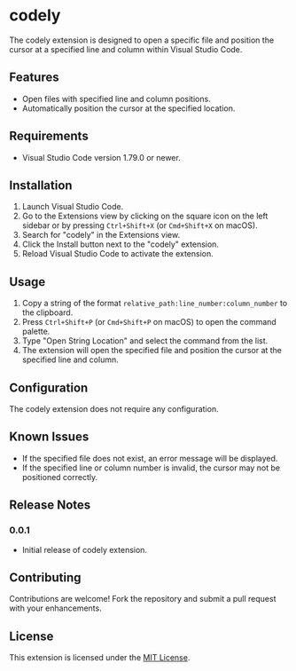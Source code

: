 # codely

The codely extension is designed to open a specific file and position the cursor at a specified line and column within Visual Studio Code.

## Features

- Open files with specified line and column positions.
- Automatically position the cursor at the specified location.

## Requirements

- Visual Studio Code version 1.79.0 or newer.

## Installation

1. Launch Visual Studio Code.
2. Go to the Extensions view by clicking on the square icon on the left sidebar or by pressing `Ctrl+Shift+X` (or `Cmd+Shift+X` on macOS).
3. Search for "codely" in the Extensions view.
4. Click the Install button next to the "codely" extension.
5. Reload Visual Studio Code to activate the extension.

## Usage

1. Copy a string of the format `relative_path:line_number:column_number` to the clipboard.
2. Press `Ctrl+Shift+P` (or `Cmd+Shift+P` on macOS) to open the command palette.
3. Type "Open String Location" and select the command from the list.
4. The extension will open the specified file and position the cursor at the specified line and column.

## Configuration

The codely extension does not require any configuration.

## Known Issues

- If the specified file does not exist, an error message will be displayed.
- If the specified line or column number is invalid, the cursor may not be positioned correctly.

## Release Notes

### 0.0.1

- Initial release of codely extension.

## Contributing

Contributions are welcome! Fork the repository and submit a pull request with your enhancements.

## License

This extension is licensed under the [MIT License](LICENSE).
